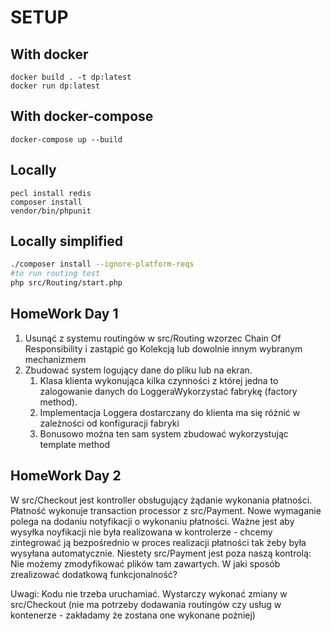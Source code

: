 # SETUP

## With docker
```shell
docker build . -t dp:latest
docker run dp:latest
```

## With docker-compose
```shell
docker-compose up --build
```

## Locally
```shell
pecl install redis
composer install
vendor/bin/phpunit
```

## Locally simplified
```bash
./composer install --ignore-platform-reqs
#to run routing test
php src/Routing/start.php
```

## HomeWork Day 1
1. Usunąć z systemu routingów w src/Routing wzorzec Chain Of Responsibility i zastąpić go Kolekcją lub dowolnie innym wybranym mechanizmem
2. Zbudować system logujący dane do pliku lub na ekran. 
   1. Klasa klienta wykonująca kilka czynności z której jedna to zalogowanie danych do LoggeraWykorzystać fabrykę (factory method). 
   2. Implementacja Loggera dostarczany do klienta ma się różnić w zależności od konfiguracji fabryki 
   3. Bonusowo można ten sam system zbudować wykorzystując template method

## HomeWork Day 2
W src/Checkout jest kontroller obsługujący żądanie wykonania płatności. Płatność wykonuje transaction processor z src/Payment.
Nowe wymaganie polega na dodaniu notyfikacji o wykonaniu płatności. Ważne jest aby wysyłka noyfikacji nie była realizowana w kontrolerze -
chcemy zintegrować ją bezpośrednio w proces realizacji płatności tak żeby była wysyłana automatycznie. Niestety src/Payment jest poza naszą kontrolą:
Nie możemy zmodyfikować plików tam zawartych. W jaki sposób zrealizować dodatkową funkcjonalność?

Uwagi:
Kodu nie trzeba uruchamiać. Wystarczy wykonać zmiany w src/Checkout (nie ma potrzeby dodawania routingów czy usług w kontenerze - zakładamy że zostana one wykonane pożniej)


